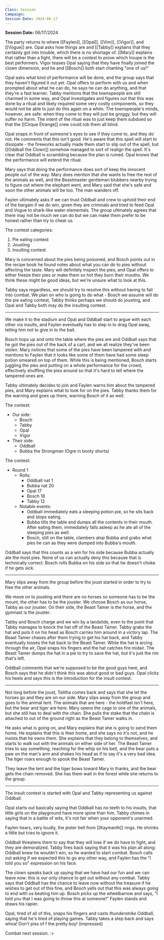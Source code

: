 ```yaml
---
Class: Session
Campaign: 
Session Date: 2024-06-17
---
```

**Session Date:** 06/17/2024

The party returns to where [[Faylen]], [[Opal]], [[Vim]], [[Vigor]], and [[Vogue]] are. Opal asks how things are and [[Tabby]] explains that they certainly got into trouble, which there is no shortage of. [[Mary]] explains that rather than a fight, there will be a contest to prove which troupe is the best performers. Vigor teases Opal saying that they have finally joined the clown dimension, and he and [[Bosch]] both start chanting "one of us!"

Opal asks what kind of performance will be done, and the group says that they haven't figured it out yet. Opal offers to perform with us and when prompted about what he can do, he says he can do anything, and that they're a fast learner. Tabby mentions that the townspeople are still charmed in some way, and Opal investigates and figures out that this was done by a ritual and likely required some very costly components, so they would not be able to just do this again on a whim. The townspeople's minds, however, are safe: when they come to they will just be groggy, but they will suffer no harm. The intent of the ritual was to just keep them subdued so that the [[Cirque Étrange]] crew could rob them all blind.

Opal snaps in front of someone's eyes to see if they come to, and they do not. He comments that this isn't good. He's aware that this spell will start to dissipate - the fireworks actually made them start to slip out of the spell, but [[Oddball the Clown]] somehow managed to sort of realign the spell. It's clear that Oddball is scrambling because the plan is ruined. Opal knows that the performance will extend the ritual.

Mary says that doing the performance does sort of keep the innocent people out of the way. Mary does mention that she wants to free the rest of the animals as well, and the Beastmaster gentleman blubbers nearby trying to figure out where the elephant went, and Mary said that she's safe and soon the other animals will be too. The man wanders off.

Faylen ultimately asks if we can trust Oddball and crew to uphold their end of the bargain if we do win, given they are criminals and tried to feed Opal and Vogue to shark-like water elementals. The group ultimately agrees that there may not be much we can do but we can make them prefer to be honest rather than try to cheat us.

The contest categories:
1. Pie eating contest
2. Jousting
3. Insulting contest

Mary is concerned about the pies being poisoned, and Bosch points out in the recipe book he found notes about what you can do to pies without affecting the taste. Mary will definitely inspect the pies, and Opal offers to either freeze their pies or make them so hot they burn their mouths. We think these might be good ideas, but we're unsure what to look at this.

Tabby says regardless, we should try to resolve this without having to fall into combat. We plan on who is going to do what - Bosch we assume will do the pie eating contest, Tabby thinks perhaps we should do jousting, and Opal and Tabby both may do the insulting contest.

---

We make it to the stadium and Opal and Oddball start to argue with each other via insults, and Faylen eventually has to step in to drag Opal away, telling him not to give in to the bait.

Bosch hops up and onto the table where the pies are and Oddball says that he got the pies out of the back of a cart, and we all realize they've been stolen. Mary notices that some of the pies have been tampered with and mentions to Faylen that it looks like some of them have had some sleep potion smeared on top of them. While this is being mentioned, Bosch starts juggling the pies and putting on a whole performance for the crowd, effectively shuffling the pies around so that it's hard to tell where the tampered ones are.

Tabby ultimately decides to join and Faylen warns him about the tampered pies, and Mary explains what to look for on the pies. Tabby thanks them for the warning and goes up there, warning Bosch of it as well. 

The contest:
- Our side:
	- Bosch
	- Tabby
	- Opal
	- Vigor
- Their side:
	- Oddball
	- Bubba the Strongman (Ogre in booty shorts)

The contest:
- Round 1
	- Rolls:
		- Oddball nat 1
		- Bubba nat 20
		- Opal 17
		- Bosch 16
		- Tabby 12
	- Notable events:
		- Oddball immediately eats a sleeping potion pie, so he sits back and stops eating.
		- Bubba tilts the table and dumps all the contents in their mouth. After eating them, immediately falls asleep as he ate all of the sleeping pies as well.
		- Bosch, still on the table, clambers atop Bubba and grabs what pies he can as they were dumped into Bubba's mouth.

Oddball says that this counts as a win for his side because Bubba actually ate the most pies. None of us can actually deny this because that is technically correct. Bosch rolls Bubba on his side so that he doesn't choke if he gets sick.

---

Mary slips away from the group before the joust started in order to try to free the other animals.

We move on to jousting and there are no horses so someone has to be the mount, the other has to be the jouster. We choose Bosch as our horse, Tabby as our jouster. On their side, the Beast Tamer is the horse, and the gymnast is the jouster. 

Tabby and Bosch charge and we win by a landslide, even to the point that Tabby manages to knock the hat off of the Beast Tamer. Tabby grabs the hat and puts it on his head as Bosch carries him around in a victory lap. The Beast Tamer chases after them trying to get his hat back, and Tabby eventually tosses the hat back to the Beast Tamer. While the hat is arcing through the air, Opal snaps his fingers and the hat catches fire midair. The Beast Tamer dumps the hat in a pie to try to save the hat, but it's just the rim that's left.

Oddball comments that we're supposed to be the good guys here, and Bosch says that he didn't think this was about good or bad guys. Opal clicks his heels and says this is the introduction for the insult contest.

---

Not long before the joust, Talitha comes back and says that she let the horses go and they are on our side. Mary slips away from the group and goes to the animal tent. The animals that are here - the holdfast isn't here, but the bear and tiger are here. Mary opens the cage to one of the animals, but she still has to deal with the chain. She pulls the stake that the chain is attached to out of the ground right as the Beast Tamer walks in. 

He asks what is going on, and Mary explains that she is going to send them home. He explains that this is their home, and she says no it's not, and he insists that he owns them. She explains that they belong to themselves, and starts to walk out with the animals on either side of her. The Beast Tamer tries to say something, reaching for the whip on his belt, and the bear puts a paw on the man's arm and shakes his head as if to say it's a very bad idea. The tiger roars enough to spook the Beast Tamer.

They leave the tent and the tiger bows toward Mary in thanks, and the bear gets the chain removed. She has them wait in the forest while she returns to the group.

---

The insult contest is started with Opal and Tabby representing us against Oddball. 

Opal starts out basically saying that Oddball has no teeth to his insults, that little girls on the playground have more spine than him. Tabby chimes in saying that in a battle of wits, it's not fair when your opponent's unarmed.

Faylen hears, very loudly, the jester bell from [[Kaymanth]] rings. He shrinks a little but tries to ignore it.

Oddball threatens them to say that they will lose if we do have to fight, and they are demoralized. Tabby fires back saying that it was his plan all along: Oddball knew he wouldn't win, so he wanted to start combat. Bosch calls out asking if we expected this to go any other way, and Faylen has the "I told you so" expression on his face.

The clown speaks back up saying that we have had our fun and we can leave now: this is our only chance to get out without any combat. Tabby says that Oddball has the chance to leave now without the treasure if he wishes to get out of this fine, and Bosch yells out that this was always going to end with us beating him up. Bosch picks up the wheelbarrow and says, "I told you that I was going to throw this at someone!" Faylen stands and draws his rapier.

Opal, tired of all of this, snaps his fingers and casts *thunderstrike* Oddball, saying that he's tired of playing games. Tabby takes a step back and says whoa! Don't piss of f the pretty boy! (impressed)

Combat next session. :>